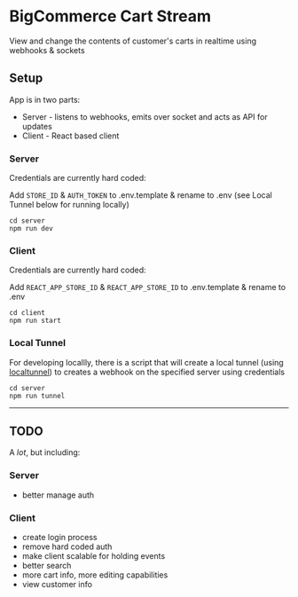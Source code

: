 # BigCommerce Cart Stream

View and change the contents of customer's carts in realtime using webhooks & sockets

## Setup

App is in two parts:

- Server - listens to webhooks, emits over socket and acts as API for updates
- Client - React based client

### Server

Credentials are currently hard coded:

Add `STORE_ID` & `AUTH_TOKEN` to .env.template & rename to .env (see Local Tunnel below for running locally)

    cd server
    npm run dev


### Client

Credentials are currently hard coded:

Add `REACT_APP_STORE_ID` & `REACT_APP_STORE_ID` to .env.template & rename to .env

    cd client
    npm run start

### Local Tunnel

For developing locallly, there is a script that will create a local tunnel (using [localtunnel](https://github.com/localtunnel/localtunnel)) to creates a webhook on the specified server using credentials

    cd server
    npm run tunnel

---
## TODO

A *lot*, but including:

### Server
- better manage auth

### Client
- create login process
- remove hard coded auth
- make client scalable for holding events
- better search
- more cart info, more editing capabilities
- view customer info

